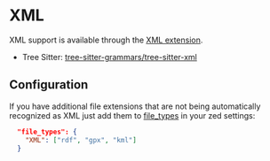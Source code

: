 # XML

XML support is available through the [XML extension](https://github.com/sweetppro/zed-xml/).

- Tree Sitter: [tree-sitter-grammars/tree-sitter-xml](https://github.com/tree-sitter-grammars/tree-sitter-xml)

## Configuration

If you have additional file extensions that are not being automatically recognized as XML just add them to [file_types](../configuring-zed.md#file-types) in your zed settings:

```json
  "file_types": {
    "XML": ["rdf", "gpx", "kml"]
  }
```
